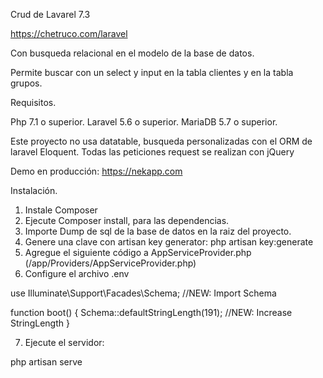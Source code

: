 Crud de Lavarel 7.3

https://chetruco.com/laravel

Con busqueda relacional en el modelo de la base de datos.

Permite buscar con un select y input en la tabla clientes y en la tabla grupos.

Requisitos.

Php 7.1 o superior.
Laravel 5.6 o superior.
MariaDB 5.7 o superior.


Este proyecto no usa datatable, busqueda personalizadas con el ORM de laravel Eloquent.
Todas las peticiones request se realizan con jQuery

Demo en producción:
https://nekapp.com

Instalación.

1. Instale Composer
2. Ejecute Composer install, para las dependencias.
3. Importe Dump de sql de la base de datos en la raiz del proyecto.
4. Genere una clave con artisan key generator: php artisan key:generate
5. Agregue el siguiente código a AppServiceProvider.php (/app/Providers/AppServiceProvider.php)
6. Configure el archivo .env

use Illuminate\Support\Facades\Schema; //NEW: Import Schema

function boot()
{
    Schema::defaultStringLength(191); //NEW: Increase StringLength
}

7. Ejecute el servidor:

php artisan serve



